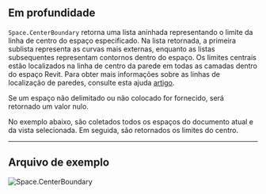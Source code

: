 ## Em profundidade
`Space.CenterBoundary` retorna uma lista aninhada representando o limite da linha de centro do espaço especificado. Na lista retornada, a primeira sublista representa as curvas mais externas, enquanto as listas subsequentes representam contornos dentro do espaço. Os limites centrais estão localizados na linha de centro da parede em todas as camadas dentro do espaço Revit. Para obter mais informações sobre as linhas de localização de paredes, consulte esta ajuda [artigo](https://help.autodesk.com/view/RVT/2024/PTB/?guid=GUID-0BB62832-36DD-4E06-A9D4-EE98CE0FCF89).

Se um espaço não delimitado ou não colocado for fornecido, será retornado um valor nulo.

No exemplo abaixo, são coletados todos os espaços do documento atual e da vista selecionada. Em seguida, são retornados os limites do centro.
___
## Arquivo de exemplo

![Space.CenterBoundary](./Revit.Elements.Space.CenterBoundary_img.jpg)

